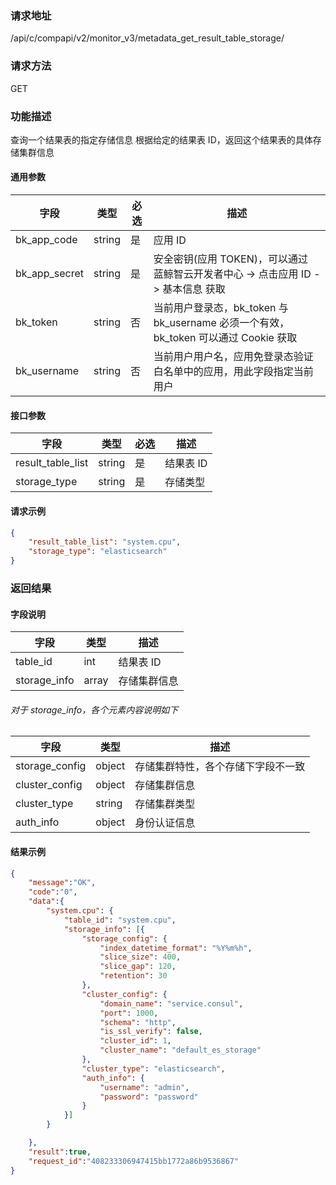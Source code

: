 
### 请求地址

/api/c/compapi/v2/monitor_v3/metadata_get_result_table_storage/



### 请求方法

GET


### 功能描述

查询一个结果表的指定存储信息
根据给定的结果表 ID，返回这个结果表的具体存储集群信息



#### 通用参数

| 字段 | 类型 | 必选 |  描述 |
|-----------|------------|--------|------------|
| bk_app_code  |  string    | 是 | 应用 ID     |
| bk_app_secret|  string    | 是 | 安全密钥(应用 TOKEN)，可以通过 蓝鲸智云开发者中心 -&gt; 点击应用 ID -&gt; 基本信息 获取 |
| bk_token     |  string    | 否 | 当前用户登录态，bk_token 与 bk_username 必须一个有效，bk_token 可以通过 Cookie 获取 |
| bk_username  |  string    | 否 | 当前用户用户名，应用免登录态验证白名单中的应用，用此字段指定当前用户 |

#### 接口参数

| 字段           | 类型   | 必选 | 描述        |
| -------------- | ------ | ---- | ----------- |
| result_table_list  | string | 是   | 结果表 ID |
| storage_type | string | 是 | 存储类型 | 


#### 请求示例

```json
{
	"result_table_list": "system.cpu",
	"storage_type": "elasticsearch"
}
```

### 返回结果

#### 字段说明

| 字段                | 类型   | 描述     |
| ------------------- | ------ | -------- |
| table_id | int | 结果表 ID |
| storage_info | array | 存储集群信息 |

###### 对于 storage_info，各个元素内容说明如下
| 字段                | 类型   | 描述     |
| ------------------- | ------ | -------- |
| storage_config | object | 存储集群特性，各个存储下字段不一致 |
| cluster_config | object | 存储集群信息 |
| cluster_type | string | 存储集群类型 |
| auth_info | object | 身份认证信息 | 

#### 结果示例

```json
{
    "message":"OK",
    "code":"0",
    "data":{
        "system.cpu": {
            "table_id": "system.cpu",
    	    "storage_info": [{
                "storage_config": {
                    "index_datetime_format": "%Y%m%h", 
                    "slice_size": 400,
                    "slice_gap": 120,
                    "retention": 30
                },
                "cluster_config": {
                    "domain_name": "service.consul",
                    "port": 1000,
                    "schema": "http",
                    "is_ssl_verify": false,
                    "cluster_id": 1,
                    "cluster_name": "default_es_storage"
                },
                "cluster_type": "elasticsearch",
                "auth_info": {
                    "username": "admin",
                    "password": "password"
                }
    	    }]
        }

    },
    "result":true,
    "request_id":"408233306947415bb1772a86b9536867"
}
```